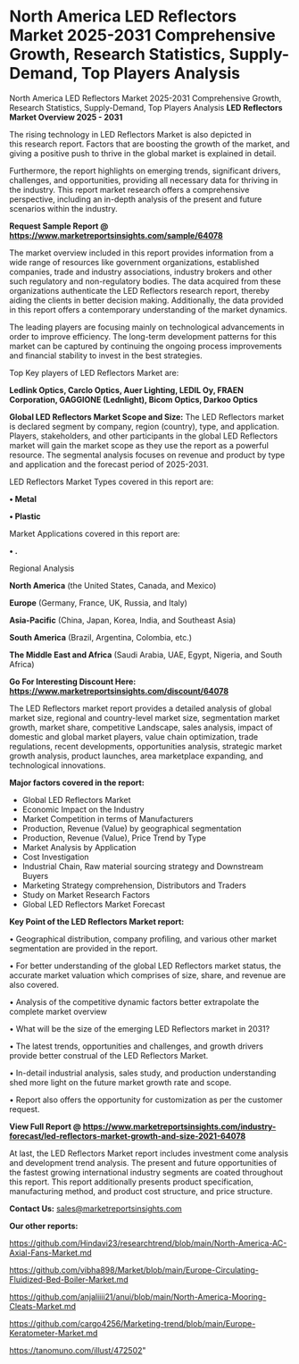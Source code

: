 # North America LED Reflectors Market 2025-2031 Comprehensive Growth, Research Statistics, Supply-Demand,  Top Players Analysis
North America LED Reflectors Market 2025-2031 Comprehensive Growth, Research Statistics, Supply-Demand,  Top Players Analysis
<Strong> LED Reflectors Market Overview 2025 - 2031</strong>

The rising technology in LED Reflectors Market is also depicted in this research report. Factors that are boosting the growth of the market, and giving a positive push to thrive in the global market is explained in detail.

Furthermore, the report highlights on emerging trends, significant drivers, challenges, and opportunities, providing all necessary data for thriving in the industry. This report market research offers a comprehensive perspective, including an in-depth analysis of the present and future scenarios within the industry.

<strong>Request Sample Report @ <a href=https://www.marketreportsinsights.com/sample/64078>https://www.marketreportsinsights.com/sample/64078</a></strong>

The market overview included in this report provides information from a wide range of resources like government organizations, established companies, trade and industry associations, industry brokers and other such regulatory and non-regulatory bodies. The data acquired from these organizations authenticate the LED Reflectors research report, thereby aiding the clients in better decision making. Additionally, the data provided in this report offers a contemporary understanding of the market dynamics.

The leading players are focusing mainly on technological advancements in order to improve efficiency. The long-term development patterns for this market can be captured by continuing the ongoing process improvements and financial stability to invest in the best strategies.

Top Key players of LED Reflectors Market are:

<strong>Ledlink Optics, Carclo Optics, Auer Lighting, LEDIL Oy, FRAEN Corporation, GAGGIONE (Lednlight), Bicom Optics, Darkoo Optics</strong>

<strong><b>Global LED Reflectors Market Scope and Size:</b></strong>
The LED Reflectors market is declared segment by company, region (country), type, and application. Players, stakeholders, and other participants in the global LED Reflectors market will gain the market scope as they use the report as a powerful resource. The segmental analysis focuses on revenue and product by type and application and the forecast period of 2025-2031.

LED Reflectors Market Types covered in this report are:

<strong>• Metal

• Plastic</strong>

Market Applications covered in this report are:

<strong>• .</strong> 

Regional Analysis

<strong>North America</strong> (the United States, Canada, and Mexico)

<strong>Europe</strong> (Germany, France, UK, Russia, and Italy)

<strong>Asia-Pacific</strong> (China, Japan, Korea, India, and Southeast Asia)

<strong>South America</strong> (Brazil, Argentina, Colombia, etc.)

<strong>The Middle East and Africa</strong> (Saudi Arabia, UAE, Egypt, Nigeria, and South Africa)

<strong>Go For Interesting Discount Here: <a href=https://www.marketreportsinsights.com/discount/64078>https://www.marketreportsinsights.com/discount/64078</a></strong>

The LED Reflectors market report provides a detailed analysis of global market size, regional and country-level market size, segmentation market growth, market share, competitive Landscape, sales analysis, impact of domestic and global market players, value chain optimization, trade regulations, recent developments, opportunities analysis, strategic market growth analysis, product launches, area marketplace expanding, and technological innovations.

<strong><b>Major factors covered in the report:</b></strong>
<ul>
  <li>Global LED Reflectors Market </li>
  <li>Economic Impact on the Industry</li>
  <li>Market Competition in terms of Manufacturers</li>
  <li>Production, Revenue (Value) by geographical segmentation</li>
  <li>Production, Revenue (Value), Price Trend by Type</li>
  <li>Market Analysis by Application</li>
  <li>Cost Investigation</li>
  <li>Industrial Chain, Raw material sourcing strategy and Downstream Buyers</li>
  <li>Marketing Strategy comprehension, Distributors and Traders</li>
  <li>Study on Market Research Factors</li>
  <li>Global LED Reflectors Market Forecast</li>
</ul>

<strong><b>Key Point of the LED Reflectors Market report:</b></strong>

• Geographical distribution, company profiling, and various other market segmentation are provided in the report.

• For better understanding of the global LED Reflectors market status, the accurate market valuation which comprises of size, share, and revenue are also covered.

• Analysis of the competitive dynamic factors better extrapolate the complete market overview

• What will be the size of the emerging LED Reflectors market in 2031?

• The latest trends, opportunities and challenges, and growth drivers provide better construal of the LED Reflectors Market.

• In-detail industrial analysis, sales study, and production understanding shed more light on the future market growth rate and scope.

• Report also offers the opportunity for customization as per the customer request.

<strong><b>View Full Report @ <a href=https://www.marketreportsinsights.com/industry-forecast/led-reflectors-market-growth-and-size-2021-64078>https://www.marketreportsinsights.com/industry-forecast/led-reflectors-market-growth-and-size-2021-64078</a></b></strong>


At last, the LED Reflectors Market report includes investment come analysis and development trend analysis. The present and future opportunities of the fastest growing international industry segments are coated throughout this report. This report additionally presents product specification, manufacturing method, and product cost structure, and price structure.

<strong>Contact Us:</strong>
sales@marketreportsinsights.com

<strong>Our other reports:</strong>

<a href=https://github.com/Hindavi23/researchtrend/blob/main/North-America-AC-Axial-Fans-Market.md>https://github.com/Hindavi23/researchtrend/blob/main/North-America-AC-Axial-Fans-Market.md</a>

<a href=https://github.com/vibha898/Market/blob/main/Europe-Circulating-Fluidized-Bed-Boiler-Market.md>https://github.com/vibha898/Market/blob/main/Europe-Circulating-Fluidized-Bed-Boiler-Market.md</a>

<a href=https://github.com/anjaliiii21/anui/blob/main/North-America-Mooring-Cleats-Market.md>https://github.com/anjaliiii21/anui/blob/main/North-America-Mooring-Cleats-Market.md</a>

<a href=https://github.com/cargo4256/Marketing-trend/blob/main/Europe-Keratometer-Market.md>https://github.com/cargo4256/Marketing-trend/blob/main/Europe-Keratometer-Market.md</a>

<a href=https://tanomuno.com/illust/472502>https://tanomuno.com/illust/472502</a>"

